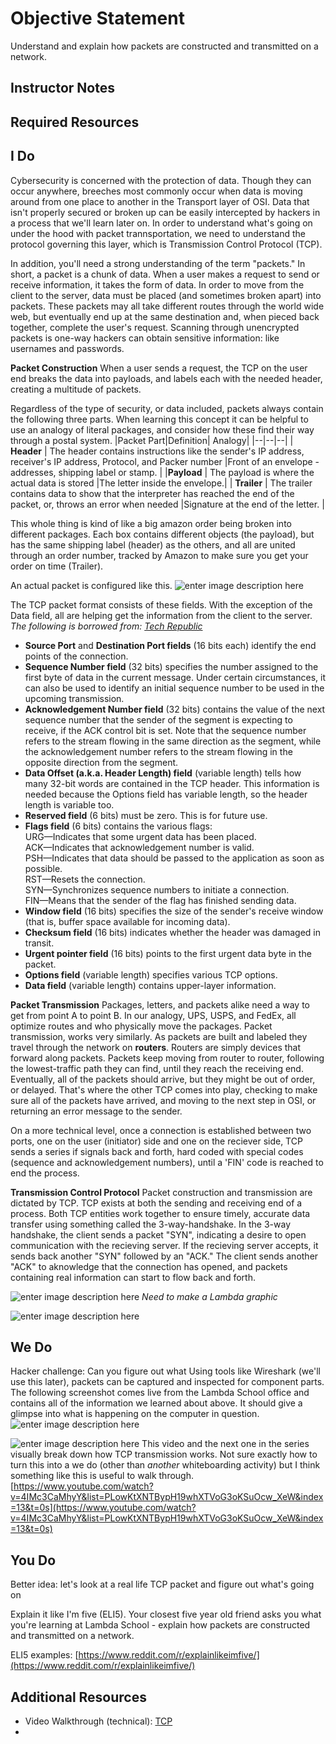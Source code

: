 # Objective Statement


Understand and explain how packets are constructed and transmitted on a network.

## Instructor Notes


## Required Resources


## I Do
Cybersecurity is concerned with the protection of data. Though they can occur anywhere, breeches most commonly occur when data is moving around from one place to another in the Transport layer of OSI. Data that isn't properly secured or broken up can be easily intercepted by hackers in a process that we'll learn later on. In order to understand what's going on under the hood with packet trannsportation, we need to understand the protocol governing this layer, which is Transmission Control Protocol (TCP). 

In addition, you'll need a strong understanding of the term "packets." In short, a packet is a chunk of data. When a user makes a request to send or receive information, it takes the form of data. In order to move from the client to the server, data must be placed (and sometimes broken apart) into packets. These packets may all take different routes through the world wide web, but eventually end up at the same destination and, when pieced back together, complete the user's request. Scanning through unencrypted packets is one-way hackers can obtain sensitive information: like usernames and passwords. 


**Packet Construction**
When a user sends a request, the TCP on the user end breaks the data into payloads, and labels each with the needed header, creating a multitude of packets. 

Regardless of the type of security, or data included, packets always contain the following three parts. When learning this concept it can be helpful to use an analogy of literal packages, and consider how these find their way through a postal system. 
|Packet Part|Definition| Analogy|
|--|--|--|
| **Header** | The header contains instructions like the sender's IP address, receiver's IP address, Protocol, and Packer number |Front of an envelope - addresses, shipping label or stamp. |
|**Payload** | The payload is where the actual data is stored |The letter inside the envelope.|
| **Trailer**  | The trailer contains data to show that the interpreter has reached the end of the packet, or, throws an error when needed  |Signature at the end of the letter. |

This whole thing is kind of like a big amazon order being broken into different packages. Each box contains different objects (the payload), but has the same shipping label (header) as the others, and all are united through an order number, tracked by Amazon to make sure you get your order on time (Trailer).  

An actual packet is configured like this. 
![enter image description here](https://lh3.googleusercontent.com/EGkPMWtfmCytOWdQPvofoHYAbiSv8-FL6fvAXm526xjmPQsZ7dLW7Y1QoRmFn8l8P0sL5ctVlAI)

The TCP packet format consists of these fields. With the exception of the Data field, all are helping get the information from the client to the server. 
*The following is borrowed from: [Tech Republic](https://www.techrepublic.com/article/exploring-the-anatomy-of-a-data-packet/)*
-   **Source Port**  and  **Destination Port fields**  (16 bits each) identify the end points of the connection.
-   **Sequence Number field**  (32 bits) specifies the number assigned to the first byte of data in the current message. Under certain circumstances, it can also be used to identify an initial sequence number to be used in the upcoming transmission.
-   **Acknowledgement  Number field**  (32 bits) contains the value of the next sequence number that the sender of the segment is expecting to receive, if the ACK control bit is set. Note that the sequence number refers to the stream flowing in the same direction as the segment, while the acknowledgement number refers to the stream flowing in the opposite direction from the segment.
-   **Data Offset  (a.k.a. Header Length) field**  (variable length) tells how many 32-bit words are contained in the TCP header. This information is needed because the Options field has variable length, so the header length is variable too.
-   **Reserved field**  (6 bits) must be zero. This is for future use.
-   **Flags field**  (6 bits) contains the various flags:  
    URG—Indicates that some urgent data has been placed.  
    ACK—Indicates that acknowledgement number is valid.  
    PSH—Indicates that data should be passed to the application as soon as possible.  
    RST—Resets the connection.  
    SYN—Synchronizes sequence numbers to initiate a connection.  
    FIN—Means that the sender of the flag has finished sending data.
-   **Window field**  (16 bits) specifies the size of the sender's receive window (that is, buffer space available for incoming data).
-   **Checksum field**  (16 bits) indicates whether the header was damaged in transit.
-   **Urgent pointer field**  (16 bits) points to the first urgent data byte in the packet.
-   **Options field**  (variable length) specifies various TCP options.
-   **Data field**  (variable length) contains upper-layer information.


**Packet Transmission**
Packages, letters, and packets alike need a way to get from point A to point B. In our analogy, UPS, USPS, and FedEx, all optimize routes and who physically move the packages. Packet transmission, works very similarly. As packets are built and labeled they travel through the network on **routers**. Routers are simply devices that forward along packets. Packets keep moving from router to router, following the lowest-traffic path they can find, until they reach the receiving end. Eventually, all of the packets should arrive, but they might be out of order, or delayed. That's where the other TCP comes into play, checking to make sure all of the packets have arrived, and moving to the next step in OSI, or returning an error message to the sender. 

On a more technical level, once a connection is established between two ports, one on the user (initiator) side and one on the reciever side, TCP sends a series if signals back and forth, hard coded with special codes (sequence and acknowledgement numbers), until a 'FIN' code is reached to end the process. 

**Transmission Control Protocol**
Packet construction and transmission are dictated by TCP. TCP exists at both the sending and receiving end of a process. Both TCP entities work together to ensure timely, accurate data transfer using something called the 3-way-handshake. In the 3-way handshake, the client sends a packet "SYN", indicating a desire to open communication with the recieving server. If the recieving server accepts, it sends back another "SYN" followed by an "ACK." The client sends another "ACK" to aknowledge that the connection has opened, and packets containing real information can start to flow back and forth. 

![enter image description here](https://lh3.googleusercontent.com/9sRO80ifa3IzSP4OPzDdcmH4zmVnMx7s71UYDmWMmQ-KcFOx22cL7eEA55PUOgWVWTi_621xrUo)
*Need to make a Lambda graphic* 

![enter image description here](https://lh3.googleusercontent.com/TnoaLUVjrOHY8EjLbJpZauIFcKLfDyL5RkzqCn1qDGok5SxwwZ0b8FHKCeLqJ_iuC7pKYyTW6l4)


## We Do
Hacker challenge: Can you figure out what Using tools like Wireshark (we'll use this later), packets can be captured and inspected for component parts. The following screenshot comes live from the Lambda School office and contains all of the information we learned about above. It should give a glimpse into what is happening on the computer in question. 
![enter image description here](https://lh3.googleusercontent.com/WBAgxzQIOCKSgsCUKnTTEIeljxkSfePMsR-j36nsggBqqzYcmOk_OZPMPrpXPjutzHL__vZ7JjU)


![enter image description here](https://lh3.googleusercontent.com/A66Iq0E9_4XS1R4BVZ1se7brZXnkomzQpWL6H3VCdBvlT0hud_Axc0Bfgfqe0BTkjLhLfdXRy4k)
This video and the next one in the series visually break down how TCP transmission works. Not sure exactly how to turn this into a we do (other than *another* whiteboarding activity) but I think something like this is useful to walk through. 
[https://www.youtube.com/watch?v=4IMc3CaMhyY&list=PLowKtXNTBypH19whXTVoG3oKSuOcw_XeW&index=13&t=0s](https://www.youtube.com/watch?v=4IMc3CaMhyY&list=PLowKtXNTBypH19whXTVoG3oKSuOcw_XeW&index=13&t=0s)


## You Do

Better idea: let's look at a real life TCP packet and figure out what's going on 


Explain it like I'm five (ELI5). Your closest five year old friend asks you what you're learning at Lambda School - explain how packets are constructed and transmitted on a network. 

ELI5 examples: [https://www.reddit.com/r/explainlikeimfive/](https://www.reddit.com/r/explainlikeimfive/)


## Additional Resources

- Video Walkthrough (technical): [TCP](https://www.youtube.com/watch?v=4IMc3CaMhyY&list=PLowKtXNTBypH19whXTVoG3oKSuOcw_XeW&index=13&t=0s)
- 
<!--stackedit_data:
eyJoaXN0b3J5IjpbNTAzNjgyMjQyLDM5OTAxNDg1Myw5MTM5NT
E2MzAsMTY4NzUyMzY4NSwxMDQyMTQ0MjksNzIyNDI5MDYwXX0=

-->